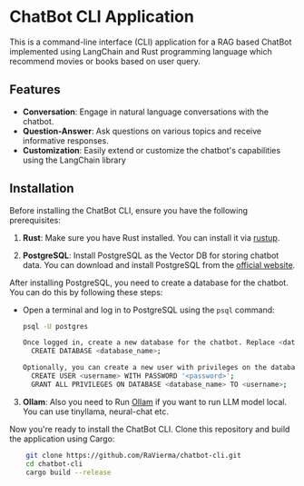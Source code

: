 # ChatBot CLI Application
This is a command-line interface (CLI) application for a RAG based ChatBot implemented using LangChain and Rust programming language which recommend movies or books based on user query.

## Features

- **Conversation**: Engage in natural language conversations with the chatbot.
- **Question-Answer**: Ask questions on various topics and receive informative responses.
- **Customization**: Easily extend or customize the chatbot's capabilities using the LangChain library

## Installation

Before installing the ChatBot CLI, ensure you have the following prerequisites:

1. **Rust**: Make sure you have Rust installed. You can install it via [rustup](https://www.rust-lang.org/tools/install).

2. **PostgreSQL**: Install PostgreSQL as the Vector DB for storing chatbot data. You can download and install PostgreSQL from the [official website](https://www.postgresql.org/download/).

After installing PostgreSQL, you need to create a database for the chatbot. You can do this by following these steps:


- Open a terminal and log in to PostgreSQL using the `psql` command:
  
  ```bash
  psql -U postgres

  Once logged in, create a new database for the chatbot. Replace <database_name> with your desired database name:
    CREATE DATABASE <database_name>;

  Optionally, you can create a new user with privileges on the database. Replace <username> and <password> with your desired username and password:
    CREATE USER <username> WITH PASSWORD '<password>';
    GRANT ALL PRIVILEGES ON DATABASE <database_name> TO <username>;
3. **Ollam**: Also you need to Run [Ollam](https://ollama.com) if you want to run LLM model local. You can use tinyllama, neural-chat etc.

Now you're ready to install the ChatBot CLI. Clone this repository and build the application using Cargo:
```bash
    git clone https://github.com/RaVierma/chatbot-cli.git
    cd chatbot-cli
    cargo build --release
